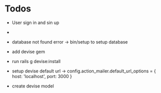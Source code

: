 
# Todos 
- User sign in  and sin up 
- 

- database not found error -> bin/setup to setup database 
- add devise gem 
- run rails g devise:install 
- setup devise default url -> config.action_mailer.default_url_options = { host: 'localhost', port: 3000 }  
- create devise model 
